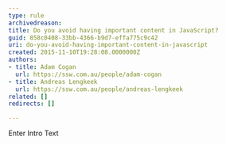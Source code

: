 ```yaml
---
type: rule
archivedreason: 
title: Do you avoid having important content in JavaScript?
guid: 858c0408-33bb-4366-b9d7-effa775c9c42
uri: do-you-avoid-having-important-content-in-javascript
created: 2015-11-10T19:28:08.0000000Z
authors:
- title: Adam Cogan
  url: https://ssw.com.au/people/adam-cogan
- title: Andreas Lengkeek
  url: https://ssw.com.au/people/andreas-lengkeek
related: []
redirects: []

---
```



Enter Intro Text
<br><excerpt class='endintro'></excerpt><br>



